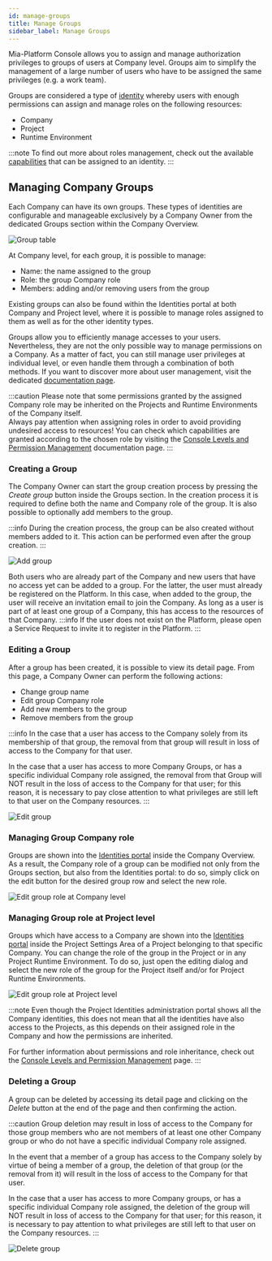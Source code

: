 ```yaml
---
id: manage-groups
title: Manage Groups
sidebar_label: Manage Groups
---
```


Mia-Platform Console allows you to assign and manage authorization privileges to groups of users at Company level. Groups aim to simplify the management of a large number of users who have to be assigned the same privileges (e.g. a work team).

Groups are considered a type of [identity](/development_suite/identity-and-access-management/overview.md#identity-and-access-management) whereby users with enough permissions can assign and manage roles on the following resources:

* Company
* Project
* Runtime Environment

:::note
To find out more about roles management, check out the available [capabilities](/development_suite/identity-and-access-management/console-levels-and-permission-management.md#users-capabilities-inside-console) that can be assigned to an identity.
:::

## Managing Company Groups

Each Company can have its own groups. These types of identities are configurable and manageable exclusively by a Company Owner from the dedicated Groups section within the Company Overview. 

![Group table](./img/manage-groups/group_table.png)

At Company level, for each group, it is possible to manage:

* Name: the name assigned to the group
* Role: the group Company role
* Members: adding and/or removing users from the group

Existing groups can also be found within the Identities portal at both Company and Project level, where it is possible to manage roles assigned to them as well as for the other identity types. 

Groups allow you to efficiently manage accesses to your users. Nevertheless, they are not the only possible way to manage permissions on a Company. As a matter of fact, you can still manage user privileges at individual level, or even handle them through a combination of both methods. If you want to discover more about user management, visit the dedicated [documentation page](/development_suite/identity-and-access-management/manage-users.md).

:::caution
Please note that some permissions granted by the assigned Company role may be inherited on the Projects and Runtime Environments of the Company itself.  
Always pay attention when assigning roles in order to avoid providing undesired access to resources!
You can check which capabilities are granted according to the chosen role by visiting the [Console Levels and Permission Management](/development_suite/identity-and-access-management/console-levels-and-permission-management.md#users-capabilities-inside-console) documentation page.
:::

### Creating a Group

The Company Owner can start the group creation process by pressing the *Create group* button inside the Groups section. In the creation process it is required to define both the name and Company role of the group. It is also possible to optionally add members to the group.

:::info
During the creation process, the group can be also created without members added to it. This action can be performed even after the group creation.
:::

<div style={{display: 'flex', justifyContent: 'center'}}>
  <div style={{display: 'flex', width: '600px'}}>

![Add group](./img/manage-groups/add_group.png)

  </div>
</div>

Both users who are already part of the Company and new users that have no access yet can be added to a group.
For the latter, the user must already be registered on the Platform. In this case, when added to the group, the user will receive an invitation email to join the Company.
As long as a user is part of at least one group of a Company, this has access to the resources of that Company.
:::info
If the user does not exist on the Platform, please open a Service Request to invite it to register in the Platform.
:::

### Editing a Group

After a group has been created, it is possible to view its detail page.
From this page, a Company Owner can perform the following actions:

* Change group name
* Edit group Company role
* Add new members to the group
* Remove members from the group

:::info
In the case that a user has access to the Company solely from its membership of that group, the removal from that group will result in loss of access to the Company for that user.  

In the case that a user has access to more Company Groups, or has a specific individual Company role assigned, the removal from that Group will NOT result in the loss of access to the Company for that user; for this reason, it is necessary to pay close attention to what privileges are still left to that user on the Company resources. 
:::


<div style={{display: 'flex', justifyContent: 'center'}}>
  <div style={{display: 'flex', width: '600px'}}>

![Edit group](./img/manage-groups/edit_group.png)

  </div>
</div>

### Managing Group Company role

Groups are shown into the [Identities portal](/development_suite/identity-and-access-management/manage-identities.md) inside the Company Overview.
As a result, the Company role of a group can be modified not only from the Groups section, but also from the Identities portal: to do so, simply click on the edit button for the desired group row and select the new role.


<div style={{display: 'flex', justifyContent: 'center'}}>
  <div style={{display: 'flex', width: '600px'}}>

![Edit group role at Company level](./img/manage-groups/edit-group-role-at-company-level.png)

  </div>
</div>

### Managing Group role at Project level

Groups which have access to a Company are shown into the [Identities portal](/development_suite/identity-and-access-management/overview.md#identities-portal) inside the Project Settings Area of a Project belonging to that specific Company.
You can change the role of the group in the Project or in any Project Runtime Environment. To do so, just open the editing dialog and select the new role of the group for the Project itself and/or for Project Runtime Environments.


<div style={{display: 'flex', justifyContent: 'center'}}>
  <div style={{display: 'flex', width: '600px'}}>

![Edit group role at Project level](./img/manage-groups/edit-group-role-at-project-level.png)

  </div>
</div>

:::note
Even though the Project Identities administration portal shows all the Company identities, this does not mean that all the identities have also access to the Projects, as this depends on their assigned role in the Company and how the permissions are inherited.

For further information about permissions and role inheritance, check out the [Console Levels and Permission Management](/development_suite/identity-and-access-management/console-levels-and-permission-management.md) page.
:::

### Deleting a Group

A group can be deleted by accessing its detail page and clicking on the *Delete* button at the end of the page and then confirming the action.

:::caution
Group deletion may result in loss of access to the Company for those group members who are not members of at least one other Company group or who do not have a specific individual Company role assigned.   

In the event that a member of a group has access to the Company solely by virtue of being a member of a group, the deletion of that group (or the removal from it) will result in the loss of access to the Company for that user.  

In the case that a user has access to more Company groups, or has a specific individual Company role assigned, the deletion of the group will NOT result in loss of access to the Company for that user; for this reason, it is necessary to pay attention to what privileges are still left to that user on the Company resources.
:::


<div style={{display: 'flex', justifyContent: 'center'}}>
  <div style={{display: 'flex', width: '600px'}}>

![Delete group](./img/manage-groups/delete_group.png)

  </div>
</div>
